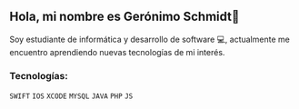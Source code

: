 ## Hola, mi nombre es Gerónimo Schmidt👋

Soy estudiante de informática y desarrollo de software 💻, actualmente me encuentro aprendiendo nuevas tecnologías de mi interés. 

### Tecnologías:

`SWIFT` `IOS` `XCODE` `MYSQL` `JAVA` `PHP` `JS`



<!--
**geroschmidt/geroschmidt** is a ✨ _special_ ✨ repository because its `README.md` (this file) appears on your GitHub profile.

Here are some ideas to get you started:

- 🔭 I’m currently working on ...
- 🌱 I’m currently learning ...
- 👯 I’m looking to collaborate on ...
- 🤔 I’m looking for help with ...
- 💬 Ask me about ...
- 📫 How to reach me: ...
- 😄 Pronouns: ...
- ⚡ Fun fact: ...
-->
